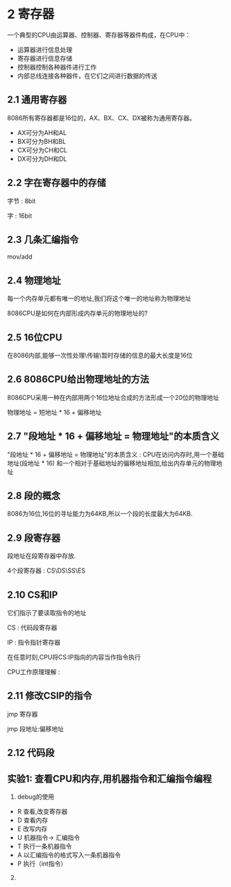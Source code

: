 # 2 寄存器

一个典型的CPU由运算器、控制器、寄存器等器件构成，在CPU中：

+ 运算器进行信息处理
+ 寄存器进行信息存储
+ 控制器控制各种器件进行工作
+ 内部总线连接各种器件，在它们之间进行数据的传送

## 2.1 通用寄存器

8086所有寄存器都是16位的，AX、BX、CX、DX被称为通用寄存器。

+ AX可分为AH和AL
+ BX可分为BH和BL
+ CX可分为CH和CL
+ DX可分为DH和DL

## 2.2 字在寄存器中的存储

字节 : 8bit

字 : 16bit

## 2.3 几条汇编指令

mov/add

## 2.4 物理地址

每一个内存单元都有唯一的地址,我们将这个唯一的地址称为物理地址

8086CPU是如何在内部形成内存单元的物理地址的?

## 2.5 16位CPU

在8086内部,能够一次性处理\传输\暂时存储的信息的最大长度是16位



## 2.6 8086CPU给出物理地址的方法

8086CPU采用一种在内部用两个16位地址合成的方法形成一个20位的物理地址

物理地址 = 短地址 * 16 + 偏移地址

## 2.7 "段地址 * 16 + 偏移地址 = 物理地址"的本质含义

"段地址 * 16 + 偏移地址 = 物理地址"的本质含义 : CPU在访问内存时,用一个基础地址(段地址 * 16) 和一个相对于基础地址的偏移地址相加,给出内存单元的物理地址

## 2.8 段的概念

8086为16位,16位的寻址能力为64KB,所以一个段的长度最大为64KB.

## 2.9 段寄存器

段地址在段寄存器中存放.

4个段寄存器 : CS\DS\SS\ES

## 2.10 CS和IP

它们指示了要读取指令的地址

CS : 代码段寄存器

IP : 指令指针寄存器

在任意时刻,CPU将CS:IP指向的内容当作指令执行

CPU工作原理理解 : 

## 2.11 修改CSIP的指令

jmp 寄存器

jmp 段地址:偏移地址



## 2.12 代码段



## 实验1: 查看CPU和内存,用机器指令和汇编指令编程

1. debug的使用

+ R 查看,改变寄存器
+ D 查看内存
+ E 改写内存
+ U 机器指令-> 汇编指令
+ T 执行一条机器指令
+ A 以汇编指令的格式写入一条机器指令
+ P 执行（int指令）

2. 

